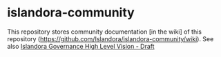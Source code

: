 # islandora-community

This repository stores community documentation [in the wiki] of this repository (https://github.com/Islandora/islandora-community/wiki). See also [Islandora Governance High Level Vision - Draft](https://docs.google.com/document/d/16N9zgNKPDeoLCj1xVxII48c8SeynV74OXhNVP-woQwk/edit)
